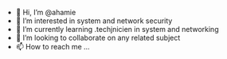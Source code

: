 - 👋 Hi, I’m @ahamie
- 👀 I’m interested in system and network security
- 🌱 I’m currently learning .techjnicien in system and networking
- 💞️ I’m looking to collaborate on any related subject
- 📫 How to reach me ...

<!---
ahamie/ahamie is a ✨ special ✨ repository because its `README.md` (this file) appears on your GitHub profile.
You can click the Preview link to take a look at your changes.
--->
